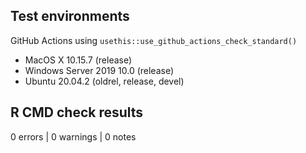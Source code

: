 ## Test environments

GitHub Actions using `usethis::use_github_actions_check_standard()`

* MacOS X 10.15.7 (release)
* Windows Server 2019 10.0 (release)
* Ubuntu 20.04.2 (oldrel, release, devel)

## R CMD check results

0 errors | 0 warnings | 0 notes
